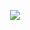   <p align="center"> 
  
  
  <img src="https://media.giphy.com/media/6dCysB0mzuzzZyk2kw/giphy.gif">
</align>
